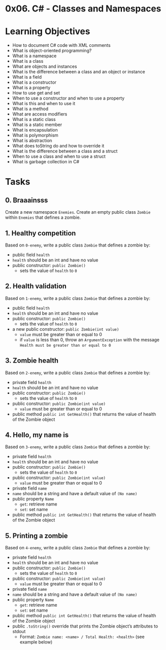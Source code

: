 # 0x06. C# - Classes and Namespaces

# Learning Objectives
* How to document C# code with XML comments
* What is object-oriented programming?
* What is a namespace
* What is a class
* What are objects and instances
* What is the difference between a class and an object or instance
* What is a field
* What is a constructor
* What is a property
* How to use get and set
* When to use a constructor and when to use a property
* What is this and when to use it
* What is a method
* What are access modifiers
* What is a static class
* What is a static member
* What is encapsulation
* What is polymorphism
* What is abstraction
* What does toString do and how to override it
* What is the difference between a class and a struct
* When to use a class and when to use a struct
* What is garbage collection in C#

# Tasks

## 0. Braaainsss
Create a new namespace ```Enemies```. Create an empty public class ```Zombie``` within ```Enemies``` that defines a zombie.

## 1. Healthy competition
Based on ```0-enemy```, write a public class ```Zombie``` that defines a zombie by:

* public field ```health```
* ```health``` should be an int and have no value
* public constructor: ```public Zombie()```
    * sets the value of ```health``` to ```0```

## 2. Health validation
Based on ```1-enemy```, write a public class ```Zombie``` that defines a zombie by:

* public field ```health```
* ```health``` should be an int and have no value
* public constructor: ```public Zombie()```
    * sets the value of ```health``` to ```0```
* a new public constructor: ```public Zombie(int value)```
    * ```value``` must be greater than or equal to 0
    * if ```value``` is less than 0, throw an ```ArgumentException``` with the message ```Health must be greater than or equal to 0```

## 3. Zombie health
Based on ```2-enemy```, write a public class ```Zombie``` that defines a zombie by:

* private field ```health```
* ```health``` should be an int and have no value
* public constructor: ```public Zombie()```
    * sets the value of ```health``` to ```0```
* public constructor: ```public Zombie(int value)```
    * ```value``` must be greater than or equal to 0
* public method ```public int GetHealth()``` that returns the value of health of the Zombie object

## 4. Hello, my name is
Based on ```3-enemy```, write a public class ```Zombie``` that defines a zombie by:

* private field ```health```
* ```health``` should be an int and have no value
* public constructor: ```public Zombie()```
    * sets the value of ```health``` to ```0```
* public constructor: ```public Zombie(int value)```
    * ```value``` must be greater than or equal to 0
* private field ```name```
* ```name``` should be a string and have a default value of ```(No name)```
* public property ```Name```
    * ```get```: retrieve name
    * ```set```: set name
* public method ```public int GetHealth()``` that returns the value of health of the Zombie object

## 5. Printing a zombie
Based on ```4-enemy```, write a public class ```Zombie``` that defines a zombie by:

* private field ```health```
* ```health``` should be an int and have no value
* public constructor: ```public Zombie()```
    * sets the value of ```health``` to ```0```
* public constructor: ```public Zombie(int value)```
    * ```value``` must be greater than or equal to 0
* private field ```name```
* ```name``` should be a string and have a default value of ```(No name)```
* public property ```Name```
    * ```get```: retrieve name
    * ```set```: set name
* public method ```public int GetHealth()``` that returns the value of health of the Zombie object
* public ```.toString()``` override that prints the Zombie object’s attributes to stdout
    * Format: ```Zombie name: <name> / Total Health: <health>``` (see example below)
